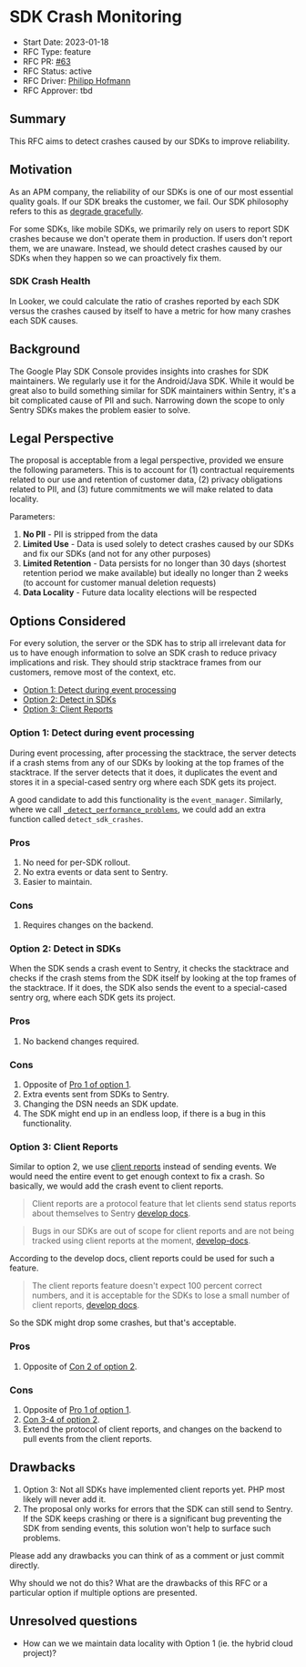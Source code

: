 # SDK Crash Monitoring

- Start Date: 2023-01-18
- RFC Type: feature
- RFC PR: [#63](https://github.com/getsentry/rfcs/pull/63)
- RFC Status: active
- RFC Driver: [Philipp Hofmann](https://github.com/philipphofmann)
- RFC Approver: tbd

## Summary

This RFC aims to detect crashes caused by our SDKs to improve reliability.

## Motivation

As an APM company, the reliability of our SDKs is one of our most essential quality goals. If our SDK breaks the customer, we fail. Our SDK philosophy refers to this as [degrade gracefully](https://develop.sentry.dev/sdk/philosophy/#degrade-gracefully).

For some SDKs, like mobile SDKs, we primarily rely on users to report  SDK crashes because we don't operate them in production. If users don't report them, we are unaware. Instead, we should detect crashes caused by our SDKs when they happen so we can proactively fix them.

### SDK Crash Health

In Looker, we could calculate the ratio of crashes reported by each SDK versus the crashes caused by itself to have a metric for how many crashes each SDK causes.

## Background

The Google Play SDK Console provides insights into crashes for SDK maintainers. We regularly use it for the Android/Java SDK. While it would be great also to build something similar for SDK maintainers within Sentry, it's a bit complicated cause of PII and such. Narrowing down the scope to only Sentry SDKs makes the problem easier to solve.

## Legal Perspective

The proposal is acceptable from a legal perspective, provided we ensure the following parameters. This is to account for (1) contractual requirements related to our use and retention of customer data, (2) privacy obligations related to PII, and (3) future commitments we will make related to data locality.  

Parameters:

1. __No PII__ - PII is stripped from the data
2. __Limited Use__ - Data is used solely to detect crashes caused by our SDKs and fix our SDKs (and not for any other purposes)
3. __Limited Retention__ - Data persists for no longer than 30 days (shortest retention period we make available) but ideally no longer than 2 weeks (to account for customer manual deletion requests)
4. __Data Locality__ - Future data locality elections will be respected

## Options Considered

For every solution, the server or the SDK has to strip all irrelevant data for us to have enough information to solve an SDK crash to reduce privacy implications and risk. They should strip stacktrace frames from our customers, remove most of the context, etc.

- [Option 1: Detect during event processing](#option-1)
- [Option 2: Detect in SDKs](#option-2)
- [Option 3: Client Reports](#option-3)

### Option 1: Detect during event processing <a name="option-1"></a>

During event processing, after processing the stacktrace, the server detects if a crash stems from any of our SDKs by looking at the top frames of the stacktrace. If the server detects that it does, it duplicates the event and stores it in a special-cased sentry org where each SDK gets its project.

A good candidate to add this functionality is the `event_manager`. Similarly, where we call [`_detect_performance_problems`](https://github.com/getsentry/sentry/blob/4525f70a1fb521445bbb4c9250b2e15e05b059c3/src/sentry/event_manager.py#L2461), we could add an extra function called `detect_sdk_crashes`.

### Pros <a name="option-1-pros"></a>

1. No need for per-SDK rollout.
2. No extra events or data sent to Sentry.
3. Easier to maintain.

### Cons <a name="option-1-cons"></a>

1. Requires changes on the backend.

### Option 2: Detect in SDKs <a name="option-2"></a>

When the SDK sends a crash event to Sentry, it checks the stacktrace and checks if the crash stems from the SDK itself by looking at the top frames of the stacktrace. If it does, the SDK also sends the event to a special-cased sentry org, where each SDK gets its project.

### Pros <a name="option-2-pros"></a>

1. No backend changes required.

### Cons <a name="option-2-cons"></a>

1. Opposite of [Pro 1 of option 1](#option-1-pros).
2. Extra events sent from SDKs to Sentry.
3. Changing the DSN needs an SDK update.
4. The SDK might end up in an endless loop, if there is a bug in this functionality.

### Option 3: Client Reports <a name="option-3"></a>

Similar to option 2, we use [client reports](https://develop.sentry.dev/sdk/client-reports/) instead of sending events. We would need the entire event to get enough context to fix a crash. So basically, we would add the crash event to client reports.

> Client reports are a protocol feature that let clients send status reports about themselves to Sentry [develop docs](https://develop.sentry.dev/sdk/client-reports/).

> Bugs in our SDKs are out of scope for client reports and are not being tracked using client reports at the moment, [develop-docs](https://develop.sentry.dev/sdk/client-reports/#basic-operation).

According to the develop docs, client reports could be used for such a feature.

> The client reports feature doesn't expect 100 percent correct numbers, and it is acceptable for the SDKs to lose a small number of client reports, [develop docs](https://develop.sentry.dev/sdk/client-reports/#sdk-side-recommendations).

So the SDK might drop some crashes, but  that's acceptable.

### Pros

1. Opposite of [Con 2 of option 2](#option-2-cons).

### Cons

1. Opposite of [Pro 1 of option 1](#option-1-pros).
2. [Con 3-4 of option 2](#option-2-cons).
3. Extend the protocol of client reports, and changes on the backend to pull events from the client reports.

## Drawbacks

1. Option 3: Not all SDKs have implemented client reports yet. PHP most likely will never add it.
2. The proposal only works for errors that the SDK can still send to Sentry. If the SDK keeps crashing or there is a significant bug preventing the SDK from sending events, this solution won't help to surface such problems.

Please add any drawbacks you can think of as a comment or just commit directly.

Why should we not do this? What are the drawbacks of this RFC or a particular option if
multiple options are presented.

## Unresolved questions

- How can we we maintain data locality with Option 1 (ie. the hybrid cloud project)?
